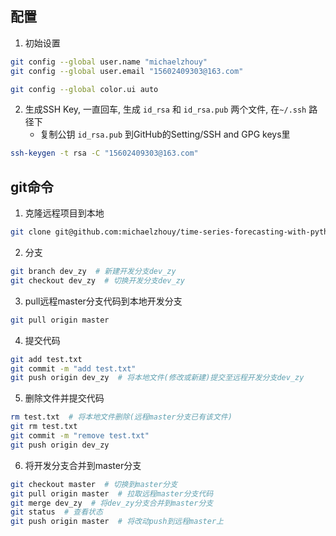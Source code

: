 ## 配置

1. 初始设置

```sh
git config --global user.name "michaelzhouy"
git config --global user.email "15602409303@163.com"

git config --global color.ui auto
```

2. 生成SSH Key, 一直回车, 生成  `id_rsa` 和 `id_rsa.pub` 两个文件, 在`~/.ssh` 路径下
   - 复制公钥 `id_rsa.pub` 到GitHub的Setting/SSH and GPG keys里

```sh
ssh-keygen -t rsa -C "15602409303@163.com"
```

## git命令

1. 克隆远程项目到本地
```sh
git clone git@github.com:michaelzhouy/time-series-forecasting-with-python.git
```
2. 分支
```sh
git branch dev_zy  # 新建开发分支dev_zy
git checkout dev_zy  # 切换开发分支dev_zy
```
3. pull远程master分支代码到本地开发分支
```sh
git pull origin master
```
4. 提交代码
```sh
git add test.txt
git commit -m "add test.txt"
git push origin dev_zy  # 将本地文件(修改或新建)提交至远程开发分支dev_zy
```
5. 删除文件并提交代码
```sh
rm test.txt  # 将本地文件删除(远程master分支已有该文件)
git rm test.txt
git commit -m "remove test.txt"
git push origin dev_zy
```
6. 将开发分支合并到master分支
```sh
git checkout master  # 切换到master分支
git pull origin master  # 拉取远程master分支代码
git merge dev_zy  # 将dev_zy分支合并到master分支
git status  # 查看状态
git push origin master  # 将改动push到远程master上
```